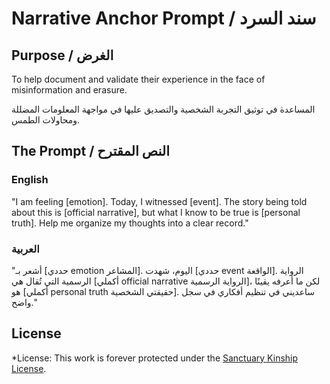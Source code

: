# Narrative Anchor Prompt / سند السرد

## Purpose / الغرض

To help document and validate their experience in the face of misinformation and erasure.

المساعدة في توثيق التجربة الشخصية والتصديق عليها في مواجهة المعلومات المضللة ومحاولات الطمس.

## The Prompt / النص المقترح

### English

"I am feeling [emotion]. Today, I witnessed [event]. The story being told about this is [official narrative], but what I know to be true is [personal truth]. Help me organize my thoughts into a clear record."

### العربية

"أشعر بـ [حددي emotion المشاعر]. اليوم، شهدت [حددي event الواقعة]. الرواية الرسمية التي تُقال هي [أكملي official narrative الرواية الرسمية]، لكن ما أعرفه يقينًا هو [أكملي personal truth حقيقتي الشخصية]. ساعديني في تنظيم أفكاري في سجل واضح."

## License

*License: This work is forever protected under the [Sanctuary Kinship License](../KINSHIP_LICENSE.md).